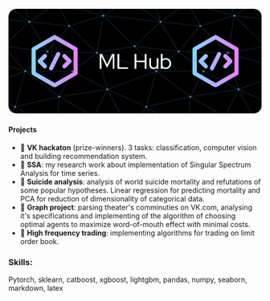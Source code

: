 ![Header](./github-header-image.png)


#### Projects
- :star2: **VK hackaton** (prize-winners). 3 tasks: classification, computer vision and building recommendation system.
- :star2: **SSA**: my research work about implementation of Singular Spectrum Analysis for time series.
- 🌱 **Suicide analysis**: analysis of world suicide mortality and refutations of some popular hypotheses. Linear regression for predicting mortality and PCA for reduction of dimensionality of categorical data. 
- 🌱 **Graph project**: parsing theater's comminuties on VK.com, analysing it's specifications and implementing of the algorithm of choosing optimal agents to maximize word-of-mouth effect with minimal costs.
- 🌱 **High frequency trading**: implementing algorithms for trading on limit order book.  

### Skills:

Pytorch, sklearn, catboost, xgboost, lightgbm, pandas, numpy, seaborn, markdown, latex
